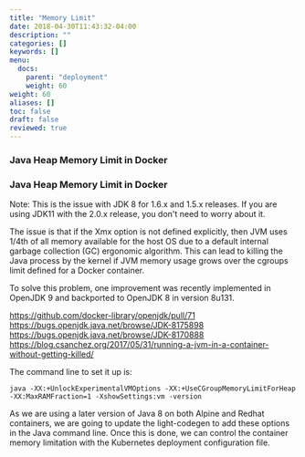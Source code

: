 ```yaml
---
title: "Memory Limit"
date: 2018-04-30T11:43:32-04:00
description: ""
categories: []
keywords: []
menu:
  docs:
    parent: "deployment"
    weight: 60
weight: 60
aliases: []
toc: false
draft: false
reviewed: true
---
```


### Java Heap Memory Limit in Docker

### Java Heap Memory Limit in Docker

Note: This is the issue with JDK 8 for 1.6.x and 1.5.x releases. If you are using JDK11 with the 2.0.x release, you don't need to worry about it. 

The issue is that if the Xmx option is not defined explicitly, then JVM uses 1/4th of all memory available for the host OS due to a default internal garbage collection (GC) ergonomic algorithm. This can lead to killing the Java process by the kernel if JVM memory usage grows over the cgroups limit defined for a Docker container.

To solve this problem, one improvement was recently implemented in OpenJDK 9 and backported to OpenJDK 8 in version 8u131.  

https://github.com/docker-library/openjdk/pull/71
https://bugs.openjdk.java.net/browse/JDK-8175898
https://bugs.openjdk.java.net/browse/JDK-8170888
https://blog.csanchez.org/2017/05/31/running-a-jvm-in-a-container-without-getting-killed/

The command line to set it up is: 

```
java -XX:+UnlockExperimentalVMOptions -XX:+UseCGroupMemoryLimitForHeap -XX:MaxRAMFraction=1 -XshowSettings:vm -version
```

As we are using a later version of Java 8 on both Alpine and Redhat containers, we are going to update the light-codegen to add these options in the Java command line. Once this is done, we can control the container memory limitation with the Kubernetes deployment configuration file.

